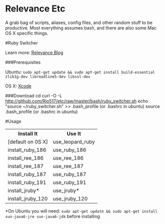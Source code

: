 # Relevance Etc

A grab bag of scripts, aliases, config files, and other random stuff to be productive.  Most everything assumes bash, and there are also some Mac OS X specific things.

#Ruby Switcher

Learn more: [Relevance Blog](http://blog.thinkrelevance.com/2009/7/29/ruby-switcher-working-with-multiple-ruby-versions-has-never-been-this-easy)

###Prerequisites

Ubuntu: `sudo apt-get update && sudo apt-get install build-essential zlib1g-dev libreadline5-dev libssl-dev`

OS X: [Xcode](http://developer.apple.com/technology/Xcode.html)

###Download
    cd
    curl -O -L http://github.com/Rio517/etc/raw/master/bash/ruby_switcher.sh
    echo "source ~/ruby_switcher.sh" >> .bash_profile (or .bashrc in ubuntu)
    source .bash_profile  (or .bashrc in ubuntu)

#Usage

<table>
  <tr>
    <th>Install It</th>
    <th>Use It</th>
  </tr>
  <tr>
    <td>[default on 0S X]</td>
    <td>use_leopard_ruby</td>
  </tr>
  <tr>
    <td>install_ruby_186</td>
    <td>use_ruby_186</td>
  </tr>
  <tr>
    <td>install_ree_186</td>
    <td>use_ree_186</td>
  </tr>
<tr>
    <td>install_ree_187</td>
    <td>use_ree_187</td>
  </tr>
  <tr>
    <td>install_ruby_187</td>
    <td>use_ruby_187</td>
  </tr>
  <tr>
    <td>install_ruby_191</td>
    <td>use_ruby_191</td>
  </tr>
  <tr>
    <td>install_jruby*</td>
    <td>use_jruby*</td>
  </tr>
  <tr>
    <td>install_jruby_120</td>
    <td>use_jruby_120</td>
  </tr>
</table>


*On Ubuntu you will need: `sudo apt-get update && sudo apt-get install sun-java6-jre sun-java6-jdk` before installing
